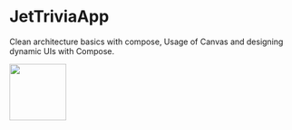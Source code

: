 # JetTriviaApp
Clean architecture basics with compose, Usage of Canvas and designing dynamic UIs with Compose.

<img src="https://i.imgur.com/ubQz" width="100">
